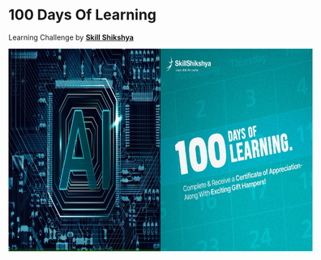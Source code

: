 # **100 Days Of Learning**

Learning Challenge by [**Skill Shikshya**](https://www.linkedin.com/posts/skillshikshya_skillshikshya-skilljourney-100dayschallenge-activity-7272552992774467585-Fes7?utm_source=share&utm_medium=member_desktop)

<div style="display: flex; justify-content: space-around;">
    <img src="./images/ai1.png" alt="AI Engineering" width="300" height="400" />
    <img src="./images/skillShikshya100DaysOfLearning.jpeg" alt="100 Days of Learning" width="300" height="400" />
</div>
